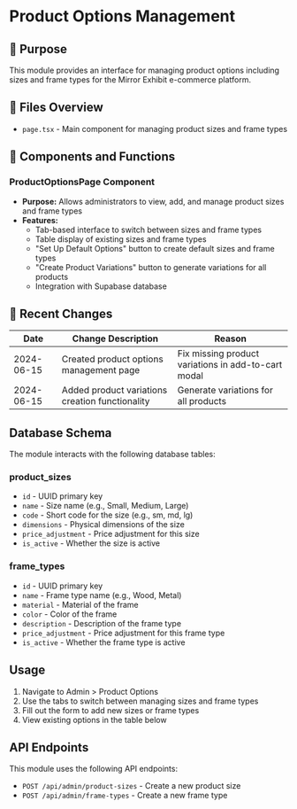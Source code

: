 # Product Options Management

## 📌 Purpose
This module provides an interface for managing product options including sizes and frame types for the Mirror Exhibit e-commerce platform.

## 📂 Files Overview
- `page.tsx` - Main component for managing product sizes and frame types

## 🧩 Components and Functions

### ProductOptionsPage Component
- **Purpose:** Allows administrators to view, add, and manage product sizes and frame types
- **Features:**
  - Tab-based interface to switch between sizes and frame types
  - Table display of existing sizes and frame types
  - "Set Up Default Options" button to create default sizes and frame types
  - "Create Product Variations" button to generate variations for all products
  - Integration with Supabase database

## 🔄 Recent Changes
| Date       | Change Description                                      | Reason                                                |
|------------|--------------------------------------------------------|-------------------------------------------------------|
| 2024-06-15 | Created product options management page                | Fix missing product variations in add-to-cart modal   |
| 2024-06-15 | Added product variations creation functionality        | Generate variations for all products                  |

## Database Schema
The module interacts with the following database tables:

### product_sizes
- `id` - UUID primary key
- `name` - Size name (e.g., Small, Medium, Large)
- `code` - Short code for the size (e.g., sm, md, lg)
- `dimensions` - Physical dimensions of the size
- `price_adjustment` - Price adjustment for this size
- `is_active` - Whether the size is active

### frame_types
- `id` - UUID primary key
- `name` - Frame type name (e.g., Wood, Metal)
- `material` - Material of the frame
- `color` - Color of the frame
- `description` - Description of the frame type
- `price_adjustment` - Price adjustment for this frame type
- `is_active` - Whether the frame type is active

## Usage
1. Navigate to Admin > Product Options
2. Use the tabs to switch between managing sizes and frame types
3. Fill out the form to add new sizes or frame types
4. View existing options in the table below

## API Endpoints
This module uses the following API endpoints:
- `POST /api/admin/product-sizes` - Create a new product size
- `POST /api/admin/frame-types` - Create a new frame type
